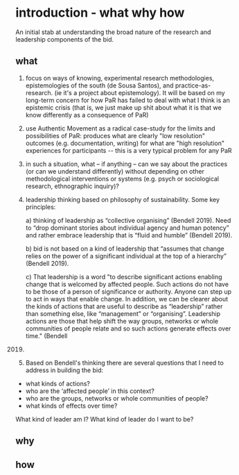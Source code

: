 # introduction - what why how

An initial stab at understanding the broad nature of the research and leadership components of the bid.

## what 

1. focus on ways of knowing, experimental research
methodologies, epistemologies of the south (de Sousa Santos), and
practice-as-research. (ie it's a project about epistemology). It
will be based on my long-term concern for how PaR has failed to
deal with what I think is an epistemic crisis (that is, we just
make up shit about what it is that we know differently as a
consequence of PaR)

2. use Authentic Movement as a radical case-study for the limits
and possibilities of PaR: produces what are clearly "low
resolution" outcomes (e.g. documentation, writing) for what are
"high resolution" experiences for participants -- this is a very
typical problem for any PaR

3. in such a situation, what – if anything – can we say about
the practices (or can we understand differently) without depending
on other methodological interventions or systems (e.g. psych or
sociological research, ethnographic inquiry)?

4. leadership thinking based on philosophy of sustainability.
Some key principles:

    a) thinking of leadership as “collective organising”
(Bendell 2019). Need to “drop dominant stories about individual
agency and human potency” and rather embrace leadership that is
“fluid and humble” (Bendell 2019).

    b) bid is not based on a kind of leadership that
“assumes that change relies on the power of a significant
individual at the top of a hierarchy” (Bendell 2019).

    c) That leadership is a word "to describe significant
actions enabling change that is welcomed by affected people. Such
actions do not have to be those of a person of significance or
authority. Anyone can step up to act in ways that enable change. In
addition, we can be clearer about the kinds of actions that are
useful to describe as “leadership” rather than something else, like
“management” or “organising”. Leadership actions are those that
help shift the way groups, networks or whole communities of people
relate and so such actions generate effects over time." (Bendell
2019)

5. Based on Bendell's thinking there are several questions that
I need to address in building the bid:

- what kinds of actions?
- who are the ‘affected people’ in this context?
- who are the groups, networks or whole communities of people?
- what kinds of effects over time?

What kind of leader am I?
What kind of leader do I want to be?

## why 


## how